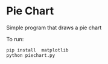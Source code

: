 
# Pie Chart

Simple program that draws a pie chart

To run:

```
pip install  matplotlib
python piechart.py
```

